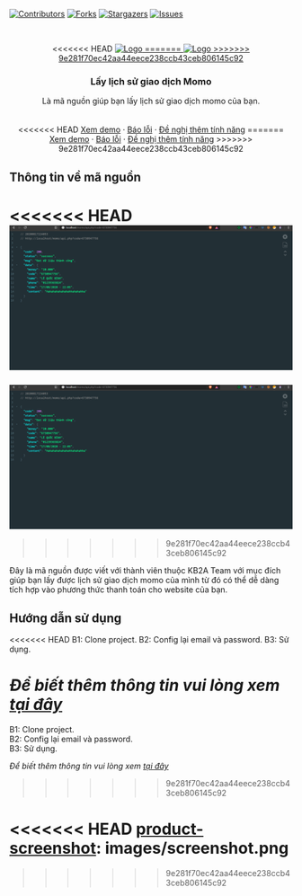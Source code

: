 [![Contributors][contributors-shield]][contributors-url]
[![Forks][forks-shield]][forks-url]
[![Stargazers][stars-shield]][stars-url]
[![Issues][issues-shield]][issues-url]

<!-- PROJECT LOGO -->
<br />
<p align="center">
<<<<<<< HEAD
  <a href="#">
    <img src="https://kb2ateam.com/public/img/logo/logo.png" alt="Logo" width="80" height="80">
=======
  <a href="https://youtu.be/qj46MMKcFd8" target="_blank" >
    <img src="https://touchcinema.com/storage/01-2019/unnamed.jpg" width="100" height="100" alt="Logo">
>>>>>>> 9e281f70ec42aa44eece238ccb43ceb806145c92
  </a>

  <h3 align="center">Lấy lịch sử giao dịch Momo</h3>

  <p align="center">
    Là mã nguồn giúp bạn lấy lịch sử giao dịch momo của bạn.
    <br />
    <br />
    <br />
<<<<<<< HEAD
    <a href="#">Xem demo</a>
    ·
    <a href="https://facebook.com/binh27112004">Báo lỗi</a>
    ·
    <a href="https://facebook.com/binh27112004">Đề nghị thêm tính năng</a>
=======
    <a href="https://youtu.be/qj46MMKcFd8" target="_blank">Xem demo</a>
    ·
    <a href="https://facebook.com/binh27112004" target="_blank" >Báo lỗi</a>
    ·
    <a href="https://facebook.com/binh27112004" target="_blank" >Đề nghị thêm tính năng</a>
>>>>>>> 9e281f70ec42aa44eece238ccb43ceb806145c92
  </p>
</p>


## Thông tin về mã nguồn

<<<<<<< HEAD
[![Product Name Screen Shot][product-screenshot]](https://example.com)
=======
[![Product Name Screen Shot][product-screenshot]](https://youtu.be/qj46MMKcFd8)
>>>>>>> 9e281f70ec42aa44eece238ccb43ceb806145c92

Đây là mã nguồn được viết với thành viên thuộc KB2A Team với mục đích giúp bạn lấy được lịch sử giao dịch momo của mình từ đó có thể dễ dàng tích hợp vào phương thức thanh toán cho website của bạn.

## Hướng dẫn sử dụng

<<<<<<< HEAD
B1: Clone project.
B2: Config lại email và password.
B3: Sử dụng.

_Để biết thêm thông tin vui lòng xem [tại đây](https://example.com)_
=======
B1: Clone project. <br>
B2: Config lại email và password. <br>
B3: Sử dụng.

_Để biết thêm thông tin vui lòng xem [tại đây](https://youtu.be/qj46MMKcFd8)_
>>>>>>> 9e281f70ec42aa44eece238ccb43ceb806145c92


[contributors-shield]: https://img.shields.io/github/contributors/BinhLe2711/get-momo-transfer-history.svg?style=flat-square
[contributors-url]: https://github.com/BinhLe2711/get-momo-transfer-history/graphs/contributors
[forks-shield]: https://img.shields.io/github/forks/BinhLe2711/get-momo-transfer-history.svg?style=flat-square
[forks-url]: https://github.com/BinhLe2711/get-momo-transfer-history/network/members
[stars-shield]: https://img.shields.io/github/stars/BinhLe2711/get-momo-transfer-history.svg?style=flat-square
[stars-url]: https://github.com/BinhLe2711/get-momo-transfer-history/stargazers
[issues-shield]: https://img.shields.io/github/issues/BinhLe2711/get-momo-transfer-history.svg?style=flat-square
[issues-url]: https://github.com/BinhLe2711/get-momo-transfer-history/issues
[license-shield]: https://img.shields.io/github/license/BinhLe2711/get-momo-transfer-history.svg?style=flat-square
[license-url]: https://github.com/BinhLe2711/get-momo-transfer-history/blob/master/LICENSE.txt
[linkedin-shield]: https://img.shields.io/badge/-LinkedIn-black.svg?style=flat-square&logo=linkedin&colorB=555
[linkedin-url]: https://linkedin.com/in/BinhLe2711
<<<<<<< HEAD
[product-screenshot]: images/screenshot.png
=======
[product-screenshot]: images/screenshot.png
>>>>>>> 9e281f70ec42aa44eece238ccb43ceb806145c92
